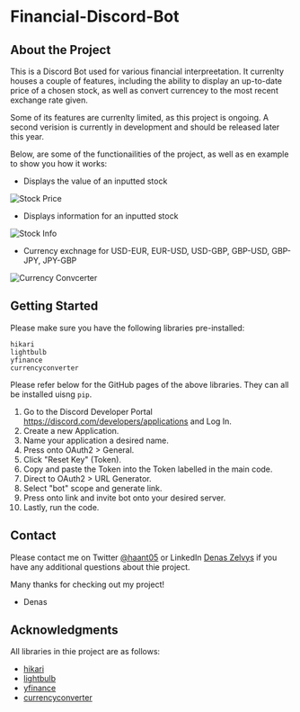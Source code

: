# Financial-Discord-Bot

## About the Project

This is a Discord Bot used for various financial interpreetation. It currenlty houses a couple of features, including the ability to display an up-to-date price of a chosen stock, as well as convert currencey to the most recent exchange rate given. 

Some of its features are currenlty limited, as this project is ongoing. A second verision is currently in development and should be released later this year. 

Below, are some of the functionailities of the project, as well as en example to show you how it works:
- Displays the value of an inputted stock

![Stock Price](https://github.com/haant/Financial-Discord-Bot/blob/main/images/StockPrice.png)
- Displays information for an inputted stock

![Stock Info](https://github.com/haant/Financial-Discord-Bot/blob/main/images/StockInfo.png)
- Currency exchnage for USD-EUR, EUR-USD, USD-GBP, GBP-USD, GBP-JPY, JPY-GBP

![Currency Convcerter](https://github.com/haant/Financial-Discord-Bot/blob/main/images/CurrencyConverter.png)

## Getting Started

Please make sure you have the following libraries pre-installed:
```
hikari 
lightbulb
yfinance
currencyconverter 
```

Please refer below for the GitHub pages of the above libraries. They can all be installed uisng ```pip```.

  1. Go to the Discord Developer Portal https://discord.com/developers/applications and Log In. 
  2. Create a new Application.
  3. Name your application a desired name.
  4. Press onto OAuth2 > General.
  5. Click "Reset Key" (Token).
  6. Copy and paste the Token into the Token labelled in the main code. 
  7. Direct to OAuth2 > URL Generator. 
  8. Select "bot" scope and generate link. 
  9. Press onto link and invite bot onto your desired server. 
 10. Lastly, run the code. 

## Contact

Please contact me on Twitter [@haant05](https://twitter.com/haant05) or LinkedIn [Denas Zelvys](https://www.linkedin.com/in/denaszelvys/) if you have any additional questions about thie project. 

Many thanks for checking out my project!

- Denas

## Acknowledgments

All libraries in thie project are as follows:

- [hikari](https://github.com/hikari-py/hikari)
- [lightbulb](https://github.com/tandemdude/hikari-lightbulb)
- [yfinance](https://github.com/ranaroussi/yfinance)
- [currencyconverter](https://github.com/alexprengere/currencyconverter)
